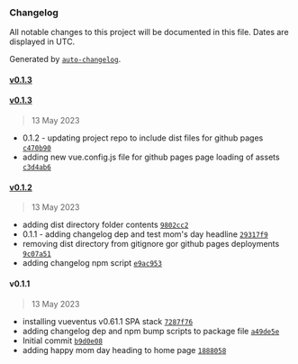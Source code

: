 ### Changelog

All notable changes to this project will be documented in this file. Dates are displayed in UTC.

Generated by [`auto-changelog`](https://github.com/CookPete/auto-changelog).

#### [v0.1.3](https://github.com/oberocks/happy-mothers-day-2023/compare/v0.1.3...v0.1.3)

#### [v0.1.3](https://github.com/oberocks/happy-mothers-day-2023/compare/v0.1.2...v0.1.3)

> 13 May 2023

- 0.1.2 - updating project repo to include dist files for github pages [`c470b90`](https://github.com/oberocks/happy-mothers-day-2023/commit/c470b9094ee7c98929059cbbd334df13c76cdae6)
- adding new vue.config.js file for github pages page loading of assets [`c3d4ab6`](https://github.com/oberocks/happy-mothers-day-2023/commit/c3d4ab67dc23ddfcc31f7e704da2869277639a11)

#### [v0.1.2](https://github.com/oberocks/happy-mothers-day-2023/compare/v0.1.1...v0.1.2)

> 13 May 2023

- adding dist directory folder contents [`9802cc2`](https://github.com/oberocks/happy-mothers-day-2023/commit/9802cc21a4d67da8d8f61a07d34537d8cf9c2eae)
- 0.1.1 - adding changelog dep and test mom's day headline [`29317f9`](https://github.com/oberocks/happy-mothers-day-2023/commit/29317f9837037ec758669c6044dc7b12e73bd2c2)
- removing dist directory from gitignore gor github pages deployments [`9c07a51`](https://github.com/oberocks/happy-mothers-day-2023/commit/9c07a51da1585845a317afc151384fcff0f681e5)
- adding changelog npm script [`e9ac953`](https://github.com/oberocks/happy-mothers-day-2023/commit/e9ac953c5c36e4f9f715c53cf17bb3c433413ea7)

#### v0.1.1

> 13 May 2023

- installing vueventus v0.61.1 SPA stack [`7287f76`](https://github.com/oberocks/happy-mothers-day-2023/commit/7287f765b8bea93fbc72687094312eecfe873844)
- adding changelog dep and npm bump scripts to package file [`a49de5e`](https://github.com/oberocks/happy-mothers-day-2023/commit/a49de5e1cab54ace727d3b17e7cb2b4049fb215d)
- Initial commit [`b9d0e08`](https://github.com/oberocks/happy-mothers-day-2023/commit/b9d0e0858a9456666d88e4f6c90f037a194ea46e)
- adding happy mom day heading to home page [`1888058`](https://github.com/oberocks/happy-mothers-day-2023/commit/18880587570feb6dca336425434e01c1fadd256c)
